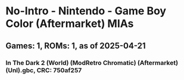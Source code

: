# No-Intro - Nintendo - Game Boy Color (Aftermarket) MIAs
## Games: 1, ROMs: 1, as of 2025-04-21

### In The Dark 2 (World) (ModRetro Chromatic) (Aftermarket) (Unl).gbc, CRC: 750af257
